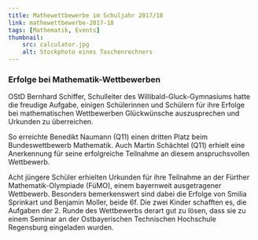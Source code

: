 ```yaml
---
title: Mathewettbewerbe im Schuljahr 2017/18
link: mathewettbewerbe-2017-18
tags: [Mathematik, Events]
thumbnail: 
    src: calculator.jpg
    alt: Stockphoto eines Taschenrechners
---
```

<h3>
    Erfolge bei Mathematik-Wettbewerben
</h3>

<p>
    OStD Bernhard Schiffer, Schulleiter des Willibald-Gluck-Gymnasiums hatte die freudige Aufgabe, einigen Schülerinnen
    und Schülern für ihre Erfolge bei mathematischen Wettbewerben Glückwünsche auszusprechen und Urkunden zu
    überreichen.
</p>
<p>
    So erreichte Benedikt Naumann (Q11) einen dritten Platz beim Bundeswettbewerb Mathematik. Auch Martin Schächtel
    (Q11) erhielt eine Anerkennung für seine erfolgreiche Teilnahme an diesem anspruchsvollen Wettbewerb.
</p>
<p>
    Acht jüngere Schüler erhielten Urkunden für ihre Teilnahme an der Fürther Mathematik-Olympiade (FüMO), einem
    bayernweit ausgetragener Wettbewerb. Besonders bemerkenswert sind dabei die Erfolge von Smilia Sprinkart und
    Benjamin Moller, beide 6f. Die zwei Kinder schafften es, die Aufgaben der 2. Runde des Wettbewerbs derart gut zu
    lösen, dass sie zu einem Seminar an der Ostbayerischen Technischen Hochschule Regensburg eingeladen wurden.
</p>